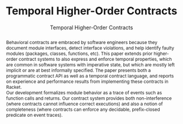 ---
layout: paper
subtitle: Temporal Higher-Order Contracts
title: Temporal Higher-Order Contracts
published: 
  - name: ICFP (2011)
    files:
      - name: PDF
        link: /papers/icfp046-disney.pdf
authors: 
  - name: Tim Disney 
    link: http://disnetdev.com/
  - name: Cormac Flanagan
    link: http://users.soe.ucsc.edu/~cormac/
  - name: Jay McCarthy
    link: http://faculty.cs.byu.edu/~jay/home/
abstract: 

  Behavioral contracts are embraced by software engineers
  because they document module interfaces, detect interface violations,
  and help identify faulty modules (packages, classes, functions, etc).
  This paper extends  prior higher-order contract systems
  to also express and enforce temporal properties,
  which are common in software systems with imperative state, 
  but which are mostly left implicit or are at best informally specified.
  The paper presents  both a programmatic contract API
  as well as a temporal contract language,
  and reports on  experience and performance results from implementing  
  these contracts in Racket.


  Our development formalizes module behavior as a trace of events such as function calls and returns. 
  Our contract system provides both non-interference
  (where contracts cannot influence correct executions)
  and also a  notion of completeness
  (where contracts can enforce any decidable, prefix-closed predicate on event traces).
---
